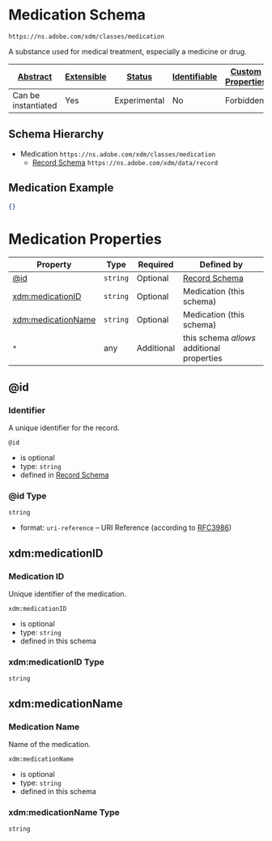 
# Medication Schema

```
https://ns.adobe.com/xdm/classes/medication
```

A substance used for medical treatment, especially a medicine or drug.

| [Abstract](../../abstract.md) | [Extensible](../../extensions.md) | [Status](../../status.md) | [Identifiable](../../id.md) | [Custom Properties](../../extensions.md) | [Additional Properties](../../extensions.md) | Defined In |
|-------------------------------|-----------------------------------|---------------------------|-----------------------------|------------------------------------------|----------------------------------------------|------------|
| Can be instantiated | Yes | Experimental | No | Forbidden | Permitted | [classes/medication.schema.json](classes/medication.schema.json) |
## Schema Hierarchy

* Medication `https://ns.adobe.com/xdm/classes/medication`
  * [Record Schema](../behaviors/record.schema.md) `https://ns.adobe.com/xdm/data/record`


## Medication Example
```json
{}
```

# Medication Properties

| Property | Type | Required | Defined by |
|----------|------|----------|------------|
| [@id](#id) | `string` | Optional | [Record Schema](../behaviors/record.schema.md#id) |
| [xdm:medicationID](#xdmmedicationid) | `string` | Optional | Medication (this schema) |
| [xdm:medicationName](#xdmmedicationname) | `string` | Optional | Medication (this schema) |
| `*` | any | Additional | this schema *allows* additional properties |

## @id
### Identifier

A unique identifier for the record.

`@id`
* is optional
* type: `string`
* defined in [Record Schema](../behaviors/record.schema.md#id)

### @id Type


`string`
* format: `uri-reference` – URI Reference (according to [RFC3986](https://tools.ietf.org/html/rfc3986))






## xdm:medicationID
### Medication ID

Unique identifier of the medication.

`xdm:medicationID`
* is optional
* type: `string`
* defined in this schema

### xdm:medicationID Type


`string`






## xdm:medicationName
### Medication Name

Name of the medication.

`xdm:medicationName`
* is optional
* type: `string`
* defined in this schema

### xdm:medicationName Type


`string`





